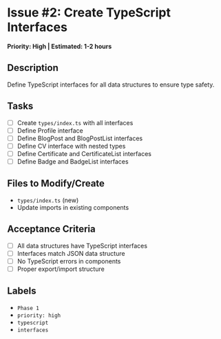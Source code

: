 # Issue #2: Create TypeScript Interfaces

**Priority: High | Estimated: 1-2 hours**

## Description
Define TypeScript interfaces for all data structures to ensure type safety.

## Tasks
- [ ] Create `types/index.ts` with all interfaces
- [ ] Define Profile interface
- [ ] Define BlogPost and BlogPostList interfaces
- [ ] Define CV interface with nested types
- [ ] Define Certificate and CertificateList interfaces
- [ ] Define Badge and BadgeList interfaces

## Files to Modify/Create
- `types/index.ts` (new)
- Update imports in existing components

## Acceptance Criteria
- [ ] All data structures have TypeScript interfaces
- [ ] Interfaces match JSON data structure
- [ ] No TypeScript errors in components
- [ ] Proper export/import structure

## Labels
- `Phase 1`
- `priority: high`
- `typescript`
- `interfaces` 